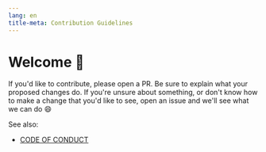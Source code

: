 ```yaml
---
lang: en
title-meta: Contribution Guidelines
---
```


# Welcome :wave:

If you'd like to contribute, please open a PR. Be sure to explain what your
proposed changes do. If you're unsure about something, or don't know how to make
a change that you'd like to see, open an issue and we'll see what we can do :smile:

See also:

* [CODE OF CONDUCT]

[CODE OF CONDUCT]: https://github.com/thistimestamp/.github/blob/main/CODE_OF_CONDUCT.md
